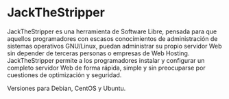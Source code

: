 # JackTheStripper
JackTheStripper es una herramienta de Software Libre, pensada para que aquellos programadores con escasos conocimientos de administración de sistemas operativos GNU/Linux, puedan administrar su propio servidor Web sin depender de terceras personas o empresas de Web Hosting. JackTheStripper permite a los programadores instalar y configurar un completo servidor Web de forma rápida, simple y sin preocuparse por cuestiones de optimización y seguridad.

Versiones para Debian, CentOS y Ubuntu.
